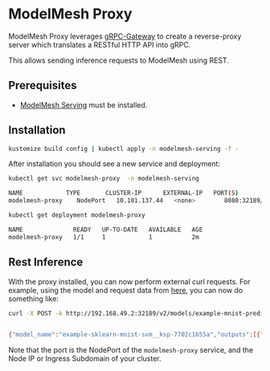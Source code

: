 # ModelMesh Proxy

ModelMesh Proxy leverages [gRPC-Gateway](https://github.com/grpc-ecosystem/grpc-gateway) to create a reverse-proxy server which translates a RESTful HTTP API into gRPC.

This allows sending inference requests to ModelMesh using REST.


## Prerequisites

- [ModelMesh Serving](https://github.com/kserve/modelmesh-serving) must be installed.

## Installation

```bash
kustomize build config | kubectl apply -n modelmesh-serving -f -
```

After installation you should see a new service and deployment:

```bash
kubectl get svc modelmesh-proxy  -n modelmesh-serving

NAME            TYPE       CLUSTER-IP      EXTERNAL-IP   PORT(S)          AGE
modelmesh-proxy    NodePort   10.101.137.44   <none>        8080:32189/TCP   2m

```

```bash
kubectl get deployment modelmesh-proxy

NAME              READY   UP-TO-DATE   AVAILABLE   AGE
modelmesh-proxy   1/1     1            1           2m
```

## Rest Inference

With the proxy installed, you can now perform external curl requests. For example, using the model and request data
from [here](https://github.com/kserve/modelmesh-serving/tree/main/docs#3-perform-a-grpc-inference-request), you can
now do something like:

```bash
curl -X POST -k http://192.168.49.2:32189/v2/models/example-mnist-predictor/infer -d '{ "inputs": [{ "name": "predict", "shape": [1, 64], "datatype": "FP32", "data": [0.0, 0.0, 1.0, 11.0, 14.0, 15.0, 3.0, 0.0, 0.0, 1.0, 13.0, 16.0, 12.0, 16.0, 8.0, 0.0, 0.0, 8.0, 16.0, 4.0, 6.0, 16.0, 5.0, 0.0, 0.0, 5.0, 15.0, 11.0, 13.0, 14.0, 0.0, 0.0, 0.0, 0.0, 2.0, 12.0, 16.0, 13.0, 0.0, 0.0, 0.0, 0.0, 0.0, 13.0, 16.0, 16.0, 6.0, 0.0, 0.0, 0.0, 0.0, 16.0, 16.0, 16.0, 7.0, 0.0, 0.0, 0.0, 0.0, 11.0, 13.0, 12.0, 1.0, 0.0]}]}'


{"model_name":"example-sklearn-mnist-svm__ksp-7702c1b55a","outputs":[{"name":"predict","datatype":"FP32","shape":[1],"data":[8]}]}
```

Note that the port is the NodePort of the `modelmesh-proxy` service, and the Node IP or Ingress Subdomain of your cluster.
